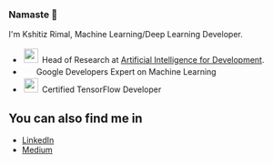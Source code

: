 ### Namaste 🙏

I'm Kshitiz Rimal, Machine Learning/Deep Learning Developer.

- <img height="25" style="padding:3px;" src="https://media-exp1.licdn.com/dms/image/C4E0BAQE2i6tjLn-3GQ/company-logo_200_200/0/1520567015921?e=1616025600&v=beta&t=1-6RiRrJpMf44KRfPRlN_1BlNRZMd4OzdIX6x_sW9do"> Head of Research at [Artificial Intelligence for Development](http://ainepal.org/).
- <img height="15" style="padding:3px;" src="https://developers.google.com/community/experts/images/google-developers-logo.svg"> Google Developers Expert on Machine Learning
- <img height="25" style="padding:3px;" src="https://api.accredible.com/v1/frontend/credential_website_embed_image/badge/26579239"> Certified TensorFlow Developer

## You can also find me in

- [LinkedIn](https://www.linkedin.com/in/kshitiz-rimal/)
- [Medium](https://medium.com/deep-learning-journals)
